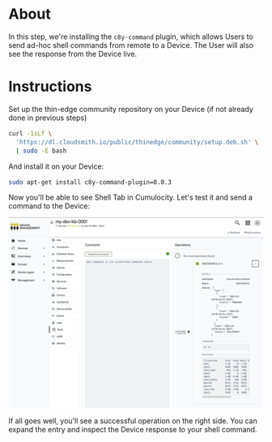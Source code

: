 # About

In this step, we're installing the `c8y-command` plugin, which allows Users to send ad-hoc shell commands from remote to a Device. The User will also see the response from the Device live.

# Instructions

Set up the thin-edge community repository on your Device (if not already done in previous steps)

```sh
curl -1sLf \
  'https://dl.cloudsmith.io/public/thinedge/community/setup.deb.sh' \
  | sudo -E bash
```

And install it on your Device:

```sh
sudo apt-get install c8y-command-plugin=0.0.3
```

Now you'll be able to see Shell Tab in Cumulocity. Let's test it and send a command to the Device:

![shell tab](./imgs/shell-tab.png)

If all goes well, you'll see a successful operation on the right side. You can expand the entry and inspect the Device response to your shell command.